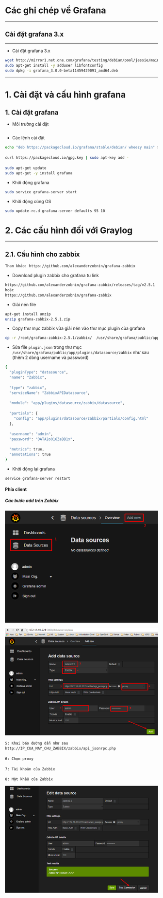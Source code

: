 ﻿# Các ghi chép về Grafana

***
## Cài đặt grafana 3.x
***
- Cài đặt grafana 3.x
```sh
wget http://mirror1.net.one.com/grafana/testing/debian/pool/jessie/main/g/grafana/grafana_3.0.0-beta11459429091_amd64.deb
sudo apt-get install -y adduser libfontconfig
sudo dpkg -i grafana_3.0.0-beta11459429091_amd64.deb
```

***
# 1. Cài đặt và cấu hình grafana
## 1. Cài đặt grafana

- Môi trường cài đặt
```sh

```

- Các lệnh cài đặt

```sh
echo "deb https://packagecloud.io/grafana/stable/debian/ wheezy main" >> /etc/apt/sources.list

curl https://packagecloud.io/gpg.key | sudo apt-key add -

sudo apt-get update
sudo apt-get -y install grafana
```

- Khởi động grafana

```sh
sudo service grafana-server start
```

- Khởi động cùng OS
```sh
sudo update-rc.d grafana-server defaults 95 10
```

# 2. Các cấu hình đối với Graylog
***

## 2.1. Cấu hình cho zabbix

```sh
Tham khảo: https://github.com/alexanderzobnin/grafana-zabbix
```

- Download plugin zabbix cho grafana tu link
```sh
https://github.com/alexanderzobnin/grafana-zabbix/releases/tag/v2.5.1 
hoặc
https://github.com/alexanderzobnin/grafana-zabbix
```

- Giải nén file 
```sh
apt-get install unzip
unzip grafana-zabbix-2.5.1.zip
```

- Copy thư mục zabbix vừa giải nén vào thư mục plugin của grafana
```sh
cp -r /root/grafana-zabbix-2.5.1/zabbix/  /usr/share/grafana/public/app/plugins/datasource/
```

- Sửa file `plugin.json` trong thư mục `/usr/share/grafana/public/app/plugins/datasource/zabbix` như sau (thêm 2 dòng username và password)

```sh
{
  "pluginType": "datasource",
  "name": "Zabbix",

  "type": "zabbix",
  "serviceName": "ZabbixAPIDatasource",

  "module": "app/plugins/datasource/zabbix/datasource",

  "partials": {
    "config": "app/plugins/datasource/zabbix/partials/config.html"
  },

  "username": "admin",
  "password": "DATA2o016ZaBB1x",

  "metrics": true,
  "annotations": true
}

```

- Khởi động lại grafana
```sh 
service grafana-server restart
```


#### Phía client 

##### Các bước add trên Zabbix


![plugincpu](/images/grafana-zabbix1.png)

![plugincpu](/images/grafana-zabbix2.png)

```sh
5: Khai báo đường dẫn như sau
http://IP_CUA_MAY_CHU_ZABBIX/zabbix/api_jsonrpc.php

6: Chọn proxy

7: Tài khoản của Zabbix 

8: Mật khẩu của Zabbix
```

![plugincpu](/images/grafana-zabbix3.png)
